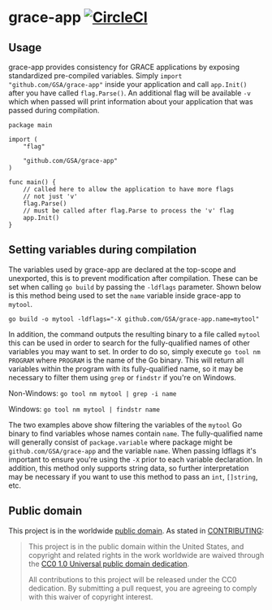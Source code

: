 # grace-app [![CircleCI](https://circleci.com/gh/GSA/grace-app.svg?style=svg)](https://circleci.com/gh/GSA/grace-app)

## Usage

grace-app provides consistency for GRACE applications by exposing standardized pre-compiled variables. Simply `import "github.com/GSA/grace-app"` inside your application and call `app.Init()` after you have called `flag.Parse()`. An additional flag will be available `-v` which when passed will print information about your application that was passed during compilation.

```
package main

import (
	"flag"

	"github.com/GSA/grace-app"
)

func main() {
	// called here to allow the application to have more flags
	// not just 'v'
	flag.Parse()
	// must be called after flag.Parse to process the 'v' flag
	app.Init()
}
```

## Setting variables during compilation

The variables used by grace-app are declared at the top-scope and unexported, this is to prevent modification after compilation. These can be set when calling `go build` by passing the `-ldflags` parameter. Shown below is this method being used to set the `name` variable inside grace-app to `mytool`.

`
go build -o mytool -ldflags="-X github.com/GSA/grace-app.name=mytool"
`

In addition, the command outputs the resulting binary to a file called `mytool` this can be used in order to search for the fully-qualified names of other variables you may want to set. In order to do so, simply execute `go tool nm PROGRAM` where `PROGRAM` is the name of the Go binary. This will return all variables within the program with its fully-qualified name, so it may be necessary to filter them using `grep` or `findstr` if you're on Windows.

Non-Windows:
`
go tool nm mytool | grep -i name
`

Windows:
`
go tool nm mytool | findstr name
`

The two examples above show filtering the variables of the `mytool` Go binary to find variables whose names contain `name`. The fully-qualified name will generally consist of `package.variable` where package might be `github.com/GSA/grace-app` and the variable `name`. When passing ldflags it's important to ensure you're using the `-X` prior to each variable declaration. In addition, this method only supports string data, so further interpretation may be necessary if you want to use this method to pass an `int`, `[]string`, etc.

## Public domain

This project is in the worldwide [public domain](LICENSE.md). As stated in [CONTRIBUTING](CONTRIBUTING.md):

> This project is in the public domain within the United States, and copyright and related rights in the work worldwide are waived through the [CC0 1.0 Universal public domain dedication](https://creativecommons.org/publicdomain/zero/1.0/).
>
> All contributions to this project will be released under the CC0 dedication. By submitting a pull request, you are agreeing to comply with this waiver of copyright interest.
